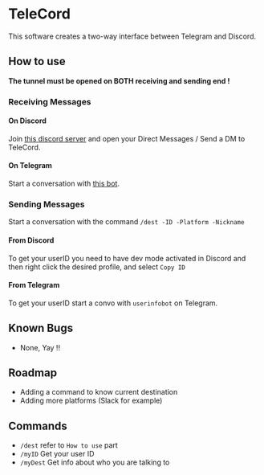 # TeleCord

This software creates a two-way interface between Telegram and Discord.

## How to use
**The tunnel must be opened on BOTH receiving and sending end !**
### Receiving Messages
#### On Discord
Join [this discord server](https://discord.gg/dmMev8d) and open your Direct Messages / Send a DM to TeleCord.
#### On Telegram
Start a conversation with [this bot](https://t.me/millefeuilleTeleCordBot).

### Sending Messages
Start a conversation with the command `/dest -ID -Platform -Nickname`
#### From Discord
To get your userID you need to have dev mode activated in Discord and then right click the desired profile, and select `Copy ID`
#### From Telegram
To get your userID start a convo with `userinfobot` on Telegram.

## Known Bugs
- None, Yay !!

## Roadmap
- Adding a command to know current destination
- Adding more platforms (Slack for example)

## Commands
- `/dest`   refer to `How to use` part
- `/myID`   Get your user ID
- `/myDest` Get info about who you are talking to